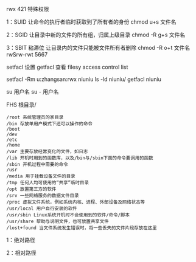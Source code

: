 rwx
421
特殊权限

1：SUID 让命令的执行者临时获取到了所有者的身份
chmod u+s 文件名

2：SGID 让目录中新的文件的所有组，归属上级目录
chmod -R g+s 文件名

3：SBIT 粘滞位 让目录内的文件只能被文件所有者删除
chmod -R o+t 文件名
rwSrw-rwt 5667

setfacl 设置
getfacl 查看
filesy access control list

setfacl -Rm u:zhangsan:rwx niuniu
ls -ld niuniu/
getfacl niuniu

su 用户名
su - 用户名

FHS
根目录/

    /root 系统管理员的家目录
    /bin 存放单用户模式下还可以操作的命令
    /boot
    /dev
    /etc
    /home
    /var 主要存放经常变化的文件，如日志
    /lib 开机时用到的函数库，以及/bin与/sbin下面的命令要调用的函数
    /sbin 开机过程中需要的命令
    /usr
    /media 用于挂载设备文件的目录
    /tmp 任何人均可使用的“共享”临时目录
    /opt 放置第三方的软件
    /srv 一些网络服务的数据文件目录
    /proc 虚拟文件系统，例如系统内核、进程、外部设备及网络状态等
    /usr/local 用户自行安装的软件
    /usr/sbin Linux系统开机时不会使用到的软件/命令/脚本
    /usr/share 帮助与说明文件，也可放置共享文件
    /lost+found 当文件系统发生错误时，将一些丢失的文件片段存放在这里

1：绝对路径

2：相对路径




